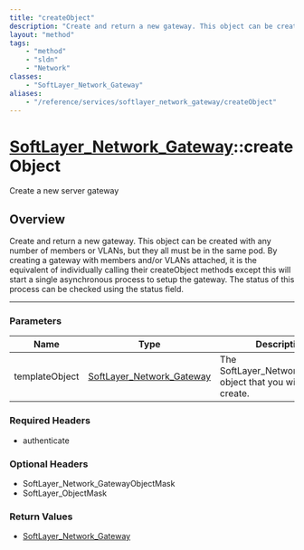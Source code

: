 ```yaml
---
title: "createObject"
description: "Create and return a new gateway. This object can be created with any number of members or VLANs, but they all must be in... "
layout: "method"
tags:
    - "method"
    - "sldn"
    - "Network"
classes:
    - "SoftLayer_Network_Gateway"
aliases:
    - "/reference/services/softlayer_network_gateway/createObject"
---
```

# [SoftLayer_Network_Gateway](/reference/services/SoftLayer_Network_Gateway)::createObject


Create a new server gateway


## Overview 
Create and return a new gateway. This object can be created with any number of members or VLANs, but they all must be in the same pod. By creating a gateway with members and/or VLANs attached, it is the equivalent of individually calling their createObject methods except this will start a single asynchronous process to setup the gateway. The status of this process can be checked using the status field. 

-----

### Parameters 
|Name | Type | Description |
| --- | --- | --- |
|templateObject| <a href='/reference/datatypes/SoftLayer_Network_Gateway'>SoftLayer_Network_Gateway </a>| The SoftLayer_Network_Gateway object that you wish to create.|


### Required Headers
* authenticate


### Optional Headers
* SoftLayer_Network_GatewayObjectMask
* SoftLayer_ObjectMask

### Return Values
* <a href='/reference/datatypes/SoftLayer_Network_Gateway'>SoftLayer_Network_Gateway </a>




